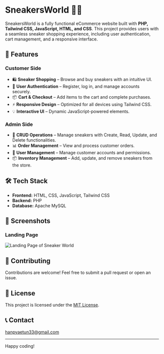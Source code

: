 # SneakersWorld 🏀👟

SneakersWorld is a fully functional eCommerce website built with **PHP, Tailwind CSS, JavaScript, HTML, and CSS**. This project provides users with a seamless sneaker shopping experience, including user authentication, cart management, and a responsive interface.

## 🚀 Features

### Customer Side

- 🛍️ **Sneaker Shopping** – Browse and buy sneakers with an intuitive UI.
- 🔐 **User Authentication** – Register, log in, and manage accounts securely.
- 📦 **Cart & Checkout** – Add items to the cart and complete purchases.
- ⚡ **Responsive Design** – Optimized for all devices using Tailwind CSS.
- 💡 **Interactive UI** – Dynamic JavaScript-powered elements.

### Admin Side

- 📝 **CRUD Operations** – Manage sneakers with Create, Read, Update, and Delete functionalities.
- 📊 **Order Management** – View and process customer orders.
- 👥 **User Management** – Manage customer accounts and permissions.
- 📦 **Inventory Management** – Add, update, and remove sneakers from the store.

## 🛠️ Tech Stack

- **Frontend:** HTML, CSS, JavaScript, Tailwind CSS
- **Backend:** PHP
- **Database:** Apache MySQL

## 📸 Screenshots
### Landing Page
![Landing Page of Sneaker World](https://github.com/Luke-Dev-Tech/SneakerWorld/blob/main/SNW1.gif?raw=true)
## 🤝 Contributing

Contributions are welcome! Feel free to submit a pull request or open an issue.

## 📜 License

This project is licensed under the [MIT License](LICENSE).

## 📞 Contact

hanpyaetun33@gmail.com

---

Happy coding!
